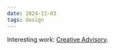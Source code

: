 ```yaml
---
date: 2024-11-03
tags: design
---
```


Interesting work: [Creative Advisory](https://creativeadvisory.co/).
